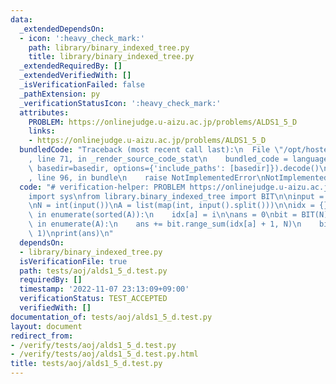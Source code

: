 ```yaml
---
data:
  _extendedDependsOn:
  - icon: ':heavy_check_mark:'
    path: library/binary_indexed_tree.py
    title: library/binary_indexed_tree.py
  _extendedRequiredBy: []
  _extendedVerifiedWith: []
  _isVerificationFailed: false
  _pathExtension: py
  _verificationStatusIcon: ':heavy_check_mark:'
  attributes:
    PROBLEM: https://onlinejudge.u-aizu.ac.jp/problems/ALDS1_5_D
    links:
    - https://onlinejudge.u-aizu.ac.jp/problems/ALDS1_5_D
  bundledCode: "Traceback (most recent call last):\n  File \"/opt/hostedtoolcache/PyPy/3.7.13/x64/site-packages/onlinejudge_verify/documentation/build.py\"\
    , line 71, in _render_source_code_stat\n    bundled_code = language.bundle(stat.path,\
    \ basedir=basedir, options={'include_paths': [basedir]}).decode()\n  File \"/opt/hostedtoolcache/PyPy/3.7.13/x64/site-packages/onlinejudge_verify/languages/python.py\"\
    , line 96, in bundle\n    raise NotImplementedError\nNotImplementedError\n"
  code: "# verification-helper: PROBLEM https://onlinejudge.u-aizu.ac.jp/problems/ALDS1_5_D\n\
    import sys\nfrom library.binary_indexed_tree import BIT\n\ninput = sys.stdin.readline\n\
    \nN = int(input())\nA = list(map(int, input().split()))\n\nidx = {}\nfor i, a\
    \ in enumerate(sorted(A)):\n    idx[a] = i\n\nans = 0\nbit = BIT(N)\nfor i, a\
    \ in enumerate(A):\n    ans += bit.range_sum(idx[a] + 1, N)\n    bit.add(idx[a],\
    \ 1)\nprint(ans)\n"
  dependsOn:
  - library/binary_indexed_tree.py
  isVerificationFile: true
  path: tests/aoj/alds1_5_d.test.py
  requiredBy: []
  timestamp: '2022-11-07 23:13:09+09:00'
  verificationStatus: TEST_ACCEPTED
  verifiedWith: []
documentation_of: tests/aoj/alds1_5_d.test.py
layout: document
redirect_from:
- /verify/tests/aoj/alds1_5_d.test.py
- /verify/tests/aoj/alds1_5_d.test.py.html
title: tests/aoj/alds1_5_d.test.py
---
```

